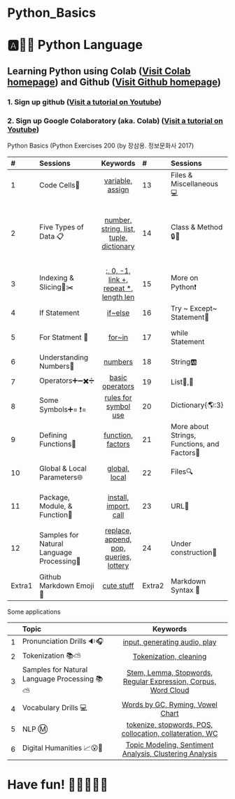 # Python_Basics

# :a::hamster::paw_prints: Python Language
## **Learning Python** using **Colab** ([Visit Colab homepage](https://colab.research.google.com/?utm_source=scs-index)) and **Github** ([Visit Github homepage](https://github.com/))

### **1. Sign up github** ([Visit a tutorial on Youtube](https://www.youtube.com/watch?v=c-NikCpec7U))
### **2. Sign up Google Colaboratory** (aka. Colab) ([Visit a tutorial on Youtube](https://www.youtube.com/watch?v=2X_EU18OeYM))

Python Basics (Python Exercises 200 (by 장삼용. 정보문화사 2017)

| # | Sessions | Keywords |#|Sessions | Keywords |
|:--|:--|:---:|:--|:--|:--:|
| 1 | Code Cells🐾 | [variable, assign](https://github.com/ms624atyale/Python_Basics/blob/main/1_CodeCells_Basic_.ipynb)| 13 | Files & Miscellaneous💻 | [rt, rb, open, close](https://github.com/ms624atyale/Python_Basics/blob/main/11_Files_Misc.ipynb)|  
| 2 | Five Types of Data 📋| [number, string, list, tuple, dictionary](https://github.com/ms624atyale/Python_Basics/blob/main/2_FiveTypesofData.ipynb)| 14 | Class & Method🔒🔑 | [instant object, class number, class method, etc. ](https://github.com/ms624atyale/Python_Basics/blob/main/14_Class_Method.ipynb)| 
| 3 | Indexing & Slicing📌✂️ | [:, 0, -1, link +, repeat *, length len](https://github.com/ms624atyale/Python_Basics/blob/main/3_Indexing_Slicing.ipynb)| 15 | More on Python❗|[more](https://github.com/ms624atyale/Python_Basics/blob/main/14_MoreonPython.ipynb)|
| 4 | If Statement | [if~else](https://github.com/ms624atyale/Python_Basics/blob/main/4_1_IfStatement.ipynb)| 16 | Try ~ Except~ Statement🚦 |[try~except](https://github.com/ms624atyale/Python_Basics/blob/main/13_try_Except.ipynb)| 
| 5 | For Statment 🔂 | [for~in](https://github.com/ms624atyale/Python_Basics/blob/main/4_2_ForStatement.ipynb)| 17 | while Statement | [while ~ continue ~ break ](XXX)|  
| 6 | Understanding Numbers🔢 | [numbers](https://github.com/ms624atyale/Python_Basics/blob/main/5_UnderstandingNumbers.ipynb)| 18 | String🆎 | [strings](https://github.com/ms624atyale/Python_Basics/blob/main/15_AboutSrings.ipynb)|  
| 7 | Operators➕➖✖️➗ | [basic operators](https://github.com/ms624atyale/Python_Basics/blob/main/6_Operators.ipynb)| 19 | List🚙,🚗 | [[1,'a','ABC']](https://github.com/ms624atyale/Python_Basics/blob/main/16_Lists.ipynb)|  
| 8  | Some Symbols➕= ❗= | [rules for symbol use](https://github.com/ms624atyale/Python_Basics/blob/main/7_SomeSymbols.ipynb)|20 | Dictionary{🌎:3} | [{'earth':3}](https://github.com/ms624atyale/Python_Basics/blob/main/17_Dictionary.ipynb)|  
| 9  | Defining Functions🍔 | [function, factors](https://github.com/ms624atyale/Python_Basics/blob/main/8_DefiningFunctions.ipynb)| 21 | More about Strings, Functions, and Factors🐹 | [strings, functions, &factors](https://github.com/ms624atyale/Python_Basics/blob/main/18_MoreaboutStringsFunctionsFactors.ipynb)| 
| 10  | Global & Local Parameters🌐 | [global, local](https://github.com/ms624atyale/Python_Basics/blob/main/9_GlobalLocalParameters.ipynb)| 22 | Files🔍 | [step-by-step, big-size data](https://github.com/ms624atyale/Python_Basics/blob/main/19_Files.ipynb)|  
| 11 | Package, Module, & Function🎁 | [install, import, call](https://github.com/ms624atyale/Python_Basics/blob/main/10_InstallPackages_ImportModlues_CallFunctions.ipynb)|23 | URL🔵|[print html, save html, save image as rb](https://github.com/ms624atyale/Python_Basics/blob/main/21_URL.ipynb)|   
|12 | Samples for Natural Language Processing💯|[replace, append, pop, queries, lottery](https://github.com/ms624atyale/Python_Basics/blob/main/20_Samples4NLP.ipynb)| 24 | Under construction💯|[]()|
|Extra1|Github Markdown Emoji 🐹 |[cute stuff](https://gist.github.com/rxaviers/7360908) |Extra2| Markdown Syntax 🐣 |[bullets, font color](https://www.markdownguide.org/basic-syntax/) |




 

Some applications

|  | Topic | Keywords |
|:--|:---|:---:|
| 1 | Pronunciation Drills 🔉🎧 | [input, generating audio, play ](https://github.com/ms624atyale/Python_Basics/blob/main/22_Text2Speech_ModifiedfromMK316.ipynb)| 
| 2 | Tokenization 📚⛅ | [Tokenization, cleaning](https://github.com/ms624atyale/Python_Basics/blob/main/28_Tokenization_VariousWays.ipynb)|
| 3 | Samples for Natural Language Processing 📚⛅ | [Stem, Lemma, Stopwords, Regular Expression, Corpus, Word Cloud](https://github.com/ms624atyale/Python_Basics/blob/main/25_samples4nlp_ModifiedfromHSNam95.ipynb)|
| 4 | Vocabulary Drills 💻| [Words by GC, Ryming, Vowel Chart](https://github.com/ms624atyale/Python_Basics/blob/main/23_VocabularyDrills_ModifiedfromMK316.ipynb)| 
| 5| NLP Ⓜ️  | [tokenize, stopwords, POS, collocation, collateration, WC](https://github.com/ms624atyale/Python_Basics/blob/main/29_STwordsPOSCollocationConcordanceWC_ModifiedfromHSNam95_Junkyuhufs.ipynb)|
| 6| Digital Humanities 📈😮🐳| [Topic Modeling, Sentiment Analysis, Clustering Analysis](https://github.com/ms624atyale/Python_Basics/blob/main/24_NLP_DigitalHumanities_ModifiedfromJunkyuhufs.ipynb)|
# Have fun! :icecream::tropical_drink::cake::apple::watermelon:
